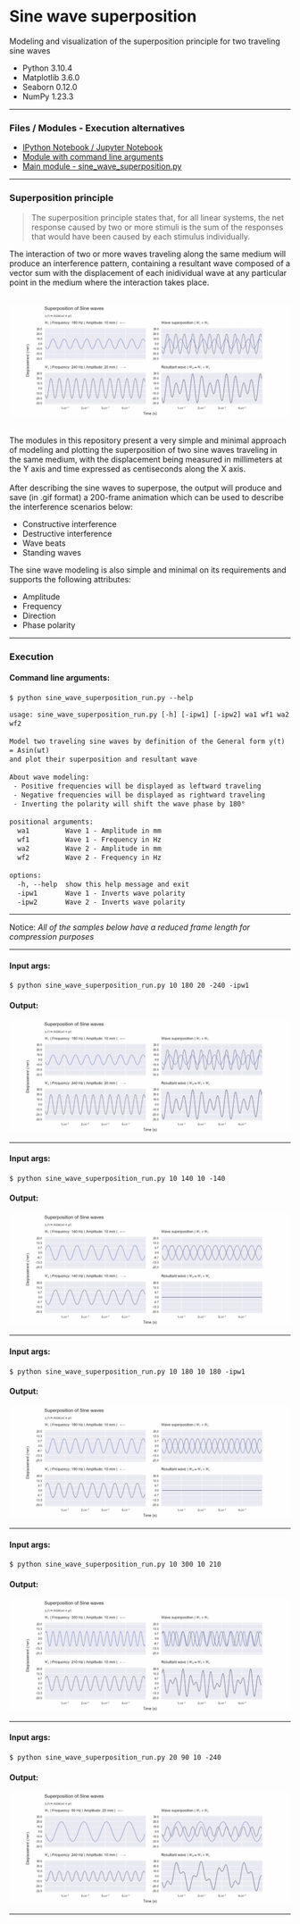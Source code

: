 # Sine wave superposition

Modeling and visualization of the superposition principle for two traveling sine waves

* Python 3.10.4
* Matplotlib 3.6.0
* Seaborn 0.12.0
* NumPy 1.23.3

---
### Files / Modules - Execution alternatives
* [IPython Notebook / Jupyter Notebook](sine_wave_superposition.ipynb)
* [Module with command line arguments](sine_wave_superposition_run.py)
* [Main module - sine_wave_superposition.py](sine_wave_superposition.py)
---

### Superposition principle

>The superposition principle states that, for all linear systems, 
> the net response caused by two or more stimuli is the sum of the 
> responses that would have been caused by each stimulus individually.


The interaction of two or more waves traveling along the same medium will produce an interference pattern, containing 
a resultant wave composed of a vector sum with the displacement of each inidividual wave at any particular 
point in the medium where the interaction takes place.
<br><br>
<p align='left'>
  <img src='img/Sine wave superposition (w1A=10mm, w1f=180Hz) + (w2A=20mm, w2f=-240Hz).gif'/>
</p>
<br>
The modules in this repository present a very simple and minimal approach of modeling and plotting the 
superposition of two sine waves traveling in the same medium, with the displacement being measured in millimeters 
at the Y axis and time expressed as centiseconds along the X axis.
<br><br>
After describing the sine waves to superpose, the output will produce and save (in .gif format) a 
200-frame animation which can be used to describe the interference scenarios below:<br>

- Constructive interference
- Destructive interference
- Wave beats
- Standing waves

The sine wave modeling is also simple and minimal on its requirements and supports the following attributes:
- Amplitude
- Frequency
- Direction
- Phase polarity
---

### Execution
#### Command line arguments:

```
$ python sine_wave_superposition_run.py --help
```

```
usage: sine_wave_superposition_run.py [-h] [-ipw1] [-ipw2] wa1 wf1 wa2 wf2

Model two traveling sine waves by definition of the General form y(t) = Asin(ωt)
and plot their superposition and resultant wave

About wave modeling:
 - Positive frequencies will be displayed as leftward traveling
 - Negative frequencies will be displayed as rightward traveling
 - Inverting the polarity will shift the wave phase by 180°

positional arguments:
  wa1         Wave 1 - Amplitude in mm
  wf1         Wave 1 - Frequency in Hz
  wa2         Wave 2 - Amplitude in mm
  wf2         Wave 2 - Frequency in Hz

options:
  -h, --help  show this help message and exit
  -ipw1       Wave 1 - Inverts wave polarity
  -ipw2       Wave 2 - Inverts wave polarity

```
---

Notice: _All of the samples below have a reduced frame length for compression purposes_

---

#### Input args:
    $ python sine_wave_superposition_run.py 10 180 20 -240 -ipw1

#### Output:

<p align='left'>
  <img src='img/Sine wave superposition (w1A=10mm, w1f=180Hz) + (w2A=20mm, w2f=-240Hz).gif'/>
</p>

---

#### Input args:
    $ python sine_wave_superposition_run.py 10 140 10 -140

#### Output:

<p align='left'>
  <img src='img/Sine wave superposition (w1A=10mm, w1f=140Hz) + (w2A=10mm, w2f=-140Hz).gif'/>
</p>

---

#### Input args:
    $ python sine_wave_superposition_run.py 10 180 10 180 -ipw1

#### Output:

<p align='left'>
  <img src='img/Sine wave superposition (w1A=10mm, w1f=180Hz) + (w2A=10mm, w2f=180Hz).gif'/>
</p>

---

#### Input args:
    $ python sine_wave_superposition_run.py 10 300 10 210

#### Output:

<p align='left'>
  <img src='img/Sine wave superposition (w1A=10mm, w1f=300Hz) + (w2A=10mm, w2f=210Hz).gif'/>
</p>

---

#### Input args:
    $ python sine_wave_superposition_run.py 20 90 10 -240

#### Output:

<p align='left'>
  <img src='img/Sine wave superposition (w1A=20mm, w1f=90Hz) + (w2A=10mm, w2f=-240Hz).gif'/>
</p>

---